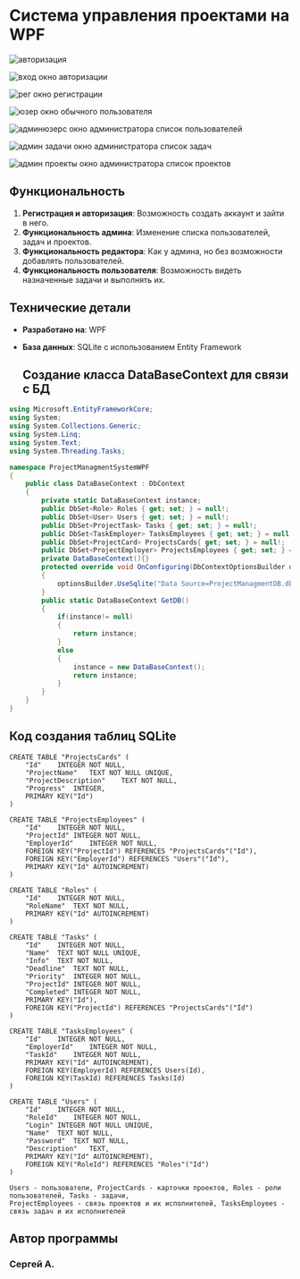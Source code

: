 # Система управления проектами на WPF

![авторизация](https://github.com/user-attachments/assets/b9df2eba-1a91-4428-afe5-590440bf8115)



![вход](https://github.com/serega23467/ProjectManagmentSystemWPF/assets/114952677/6d2b6eaf-4df4-4687-bbd7-29ce3f9979c9)
окно авторизации


![рег](https://github.com/user-attachments/assets/7624eae0-030f-431b-9021-279ceb50e56f)
окно регистрации


![юзер](https://github.com/user-attachments/assets/f4759b66-3ec0-4a15-a225-ae6b8cd24a4b)
окно обычного пользователя


![админюзерс](https://github.com/user-attachments/assets/d7b87ef9-88ef-4329-9352-6b08c2d09f49)
окно администратора список пользователей


![админ задачи](https://github.com/user-attachments/assets/6498106d-9aac-41d9-bb49-075ee57596ac)
окно администратора список задач


![админ проекты](https://github.com/user-attachments/assets/82466435-2b19-427f-a074-66d01e6d33ba)
окно администратора список проектов

## Функциональность

1. **Регистрация и авторизация**: Возможность создать аккаунт и зайти в него.
2. **Функциональность админа**: Изменение списка пользователей, задач и проектов.
3. **Функциональность редактора**: Как у админа, но без возможности добавлять пользователей.
4. **Функциональность пользователя**: Возможность видеть назначенные задачи и выполнять их.

## Технические детали

- **Разработано на**: WPF
- **База данных**: SQLite с использованием Entity Framework

  ## Создание класса DataBaseContext для связи с БД

``` C#
using Microsoft.EntityFrameworkCore;
using System;
using System.Collections.Generic;
using System.Linq;
using System.Text;
using System.Threading.Tasks;

namespace ProjectManagmentSystemWPF
{
    public class DataBaseContext : DbContext
    {
        private static DataBaseContext instance;
        public DbSet<Role> Roles { get; set; } = null!;
        public DbSet<User> Users { get; set; } = null!;
        public DbSet<ProjectTask> Tasks { get; set; } = null!;
        public DbSet<TaskEmployer> TasksEmployees { get; set; } = null!;
        public DbSet<ProjectCard> ProjectsCards{ get; set; } = null!;
        public DbSet<ProjectEmployer> ProjectsEmployees { get; set; } = null!;
        private DataBaseContext(){}
        protected override void OnConfiguring(DbContextOptionsBuilder optionsBuilder)
        {
            optionsBuilder.UseSqlite("Data Source=ProjectManagmentDB.db");
        }
        public static DataBaseContext GetDB()
        {
            if(instance!= null)
            {
                return instance;
            }
            else
            {
                instance = new DataBaseContext();
                return instance;
            }
        }
    }
}

```
  ## Код создания таблиц SQLite 

``` SQLite
CREATE TABLE "ProjectsCards" (
	"Id"	INTEGER NOT NULL,
	"ProjectName"	TEXT NOT NULL UNIQUE,
	"ProjectDescription"	TEXT NOT NULL,
	"Progress"	INTEGER,
	PRIMARY KEY("Id")
)

CREATE TABLE "ProjectsEmployees" (
	"Id"	INTEGER NOT NULL,
	"ProjectId"	INTEGER NOT NULL,
	"EmployerId"	INTEGER NOT NULL,
	FOREIGN KEY("ProjectId") REFERENCES "ProjectsCards"("Id"),
	FOREIGN KEY("EmployerId") REFERENCES "Users"("Id"),
	PRIMARY KEY("Id" AUTOINCREMENT)
)

CREATE TABLE "Roles" (
	"Id"	INTEGER NOT NULL,
	"RoleName"	TEXT NOT NULL,
	PRIMARY KEY("Id" AUTOINCREMENT)
)

CREATE TABLE "Tasks" (
	"Id"	INTEGER NOT NULL,
	"Name"	TEXT NOT NULL UNIQUE,
	"Info"	TEXT NOT NULL,
	"Deadline"	TEXT NOT NULL,
	"Priority"	INTEGER NOT NULL,
	"ProjectId"	INTEGER NOT NULL,
	"Completed"	INTEGER NOT NULL,
	PRIMARY KEY("Id"),
	FOREIGN KEY("ProjectId") REFERENCES "ProjectsCards"("Id")
)

CREATE TABLE "TasksEmployees" (
	"Id"	INTEGER NOT NULL,
	"EmployerId"	INTEGER NOT NULL,
	"TaskId"	INTEGER NOT NULL,
    PRIMARY KEY("Id" AUTOINCREMENT),
    FOREIGN KEY(EmployerId) REFERENCES Users(Id),
    FOREIGN KEY(TaskId) REFERENCES Tasks(Id)	
)

CREATE TABLE "Users" (
	"Id"	INTEGER NOT NULL,
	"RoleId"	INTEGER NOT NULL,
	"Login"	INTEGER NOT NULL UNIQUE,
	"Name"	TEXT NOT NULL,
	"Password"	TEXT NOT NULL,
	"Description"	TEXT,
	PRIMARY KEY("Id" AUTOINCREMENT),
	FOREIGN KEY("RoleId") REFERENCES "Roles"("Id")
)

Users - пользователи, ProjectCards - карточки проектов, Roles - роли пользователей, Tasks - задачи,
ProjectEmployees - связь проектов и их исполнителей, TasksEmployees - связь задач и их исполнителей
```

## Автор программы

### Сергей А.
